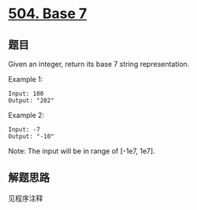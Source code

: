 # [504. Base 7](https://leetcode-cn.com/problems/base-7/)

## 题目

Given an integer, return its base 7 string representation.

Example 1:

```text
Input: 100
Output: "202"
```

Example 2:

```text
Input: -7
Output: "-10"
```

Note:
The input will be in range of [-1e7, 1e7].

## 解题思路

见程序注释

